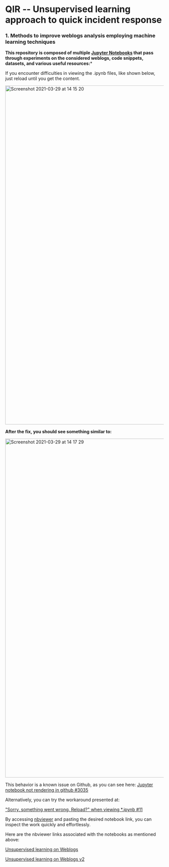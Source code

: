 # QIR -- Unsupervised learning approach to quick incident response

### 1. Methods to improve weblogs analysis employing machine learning techniques

**This repository is composed of multiple [Jupyter Notebooks](https://jupyter.org/try) that pass through experiments on the considered weblogs, code snippets, datasets, and various useful resources:***

If you encounter difficulties in viewing the .ipynb files, like shown below, just reload until you get the content. 

<img width="1079" alt="Screenshot 2021-03-29 at 14 15 20" src="https://user-images.githubusercontent.com/69745175/119089241-847e9d00-ba12-11eb-9cd4-cc71bcc060c3.png">

**After the fix, you should see something similar to:**

<img width="1079" alt="Screenshot 2021-03-29 at 14 17 29" src="https://user-images.githubusercontent.com/69745175/119089274-9102f580-ba12-11eb-8f65-559d63b42e97.png">

This behavior is a known issue on Github, as you can see here: [Jupyter notebook not rendering in github #3035](https://github.com/jupyter/notebook/issues/3035)

Alternatively, you can try the workaround presented at: 

["Sorry, something went wrong. Reload?" when viewing *.ipynb #11](https://github.com/iurisegtovich/PyTherm-applied-thermodynamics/issues/11)

By accessing [nbviewer](https://nbviewer.jupyter.org/) and pasting the desired notebook link, you can inspect the work quickly and effortlessly. 

Here are the nbviewer links associated with the notebooks as mentioned above:

[Unsupervised learning on Weblogs](https://nbviewer.jupyter.org/github/ctinnil/QIR/blob/master/unsupervised-learning-on-web-logs.ipynb)

[Unsupervised learning on Weblogs v2](https://nbviewer.jupyter.org/github/ctinnil/QIR/blob/master/unsupervised-learning-on-web-logs-v2.ipynb)
